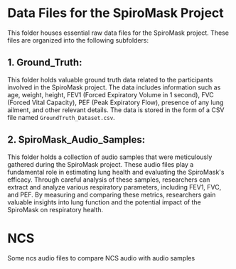 # Data Files for the SpiroMask Project

This folder houses essential raw data files for the SpiroMask project. These files are organized into the following subfolders:

## 1. Ground_Truth:
This folder holds valuable ground truth data related to the participants involved in the SpiroMask project. The data includes information such as age, weight, height, FEV1 (Forced Expiratory Volume in 1 second), FVC (Forced Vital Capacity), PEF (Peak Expiratory Flow), presence of any lung ailment, and other relevant details. The data is stored in the form of a CSV file named `GroundTruth_Dataset.csv`.

## 2. SpiroMask_Audio_Samples: 
This folder holds a collection of audio samples that were meticulously gathered during the SpiroMask project. These audio files play a fundamental role in estimating lung health and evaluating the SpiroMask's efficacy. Through careful analysis of these samples, researchers can extract and analyze various respiratory parameters, including FEV1, FVC, and PEF. By measuring and comparing these metrics, researchers gain valuable insights into lung function and the potential impact of the SpiroMask on respiratory health.

# NCS 
Some ncs audio files to compare NCS audio with audio samples


